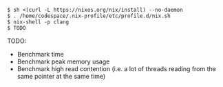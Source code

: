 ```
$ sh <(curl -L https://nixos.org/nix/install) --no-daemon
$ . /home/codespace/.nix-profile/etc/profile.d/nix.sh
$ nix-shell -p clang
$ TODO
```

TODO:
- Benchmark time
- Benchmark peak memory usage
- Benchmark high read contention (i.e. a lot of threads reading from the same pointer at the same time)
